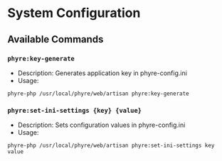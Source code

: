 # System Configuration

## Available Commands

### `phyre:key-generate`
- Description: Generates application key in phyre-config.ini
- Usage: 
```
phyre-php /usr/local/phyre/web/artisan phyre:key-generate
```

### `phyre:set-ini-settings {key} {value}`
- Description: Sets configuration values in phyre-config.ini
- Usage: 
```
phyre-php /usr/local/phyre/web/artisan phyre:set-ini-settings key value
```
